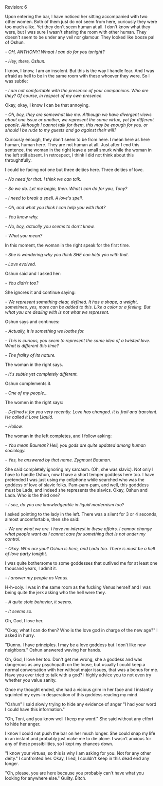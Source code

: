 Revision: 6

Upon entering the bar, I have noticed her sitting accompanied with two other women.
Both of them just do not seem from here, curiously they were too much alike. 
Yet they don't seem human at all. I don't know what they were, but I was sure I wasn't sharing the room with other human.
They doesn't seem to be under any veil nor glamour. They looked like booze pal of Oshun.

_- OH, ANTHONY! Whaat I can do for you tonight?_

_- Hey, there, Oshun._

I know, I know, I am an insolent. But this is the way I handle fear. And I was afraid as hell to be in the same room with these whoever they were.
So I was subtle: 

_- I am not comfortable with the presence of your companions.
Who are they? Of course, in respect of my own presence._

Okay, okay, I know I can be that annoying.

_- Oh, boy, they are somewhat like me.
Although we have divergent views about one issue or another,
we represent the same virtue, yet for different people.
Although I cannot talk for them, this may be enough for you.
or should I be rude to my guests and go against their will?_

Curiously enough, they don't seem to be from here. I mean here as here human, human here. They are not human at all.
Just after I end this sentence, the woman in the right leave a small smurk while the woman in the left still absent.
In retrospect, I think I did not think about this throughtfully.

I could be facing not one but three deities here. Three deities of love.

_- No need for that. I think we can talk._

_- So we do. Let me begin, then. What I can do for you, Tony?_

_- I need to break a spell. A love's spell._

_- Oh, and what you think I can help you with that?_

_- You know why._

_- No, boy, actually you seems to don't know._

_- What you mean?_

In this moment, the woman in the right speak for the first time.

_- She is wondering why you think SHE can help you with that._

_- Love evolved._

Oshun said and I asked her:

_- You didn't too?_

She ignores it and continue saying:

_- We represent something clear, defined. It has a shape, a weight, sometimes, yes, more can be added to this. Like a color or a feeling.
But what you are dealing with is not what we represent._

Oshun says and continues:

_- Actually, it is something we loathe for._

_- This is curious, you seem to represent the same idea of a twisted love. What is different this time?_

_- The frailty of its nature._

The woman in the right says.

_- It's subtle yet completely different._

Oshun complements it.

_- One of my people..._

The women in the right says:

_- Defined it for you very recently. Love has changed. It is frail and transient. He called it Love Liquid._

_- Hollow._ 

The woman in the left completes, and I follow asking:

_- You mean Bauman? Hell, you gods are quite updated among human sociology._

_- Yes, he answered by that name. Zygmunt Bauman._

She said completely ignoring my sarcasm.
(Oh, she was slavic). Not only I have to handle Oshun, now I have a short temper goddess here too. I have pretended I was just using my cellphone while searched who was the goddess of love of slavic folks. Pam-pam-pam, and well, this godddess must be Lada, and indeed she represents the slavics. Okay, Oshun and Lada. Who is the third one?

_- I see, do you are knowledgeable in liquid modernism too?_

I asked pointing to the lady in the left.
There was a silent for 3 or 4 seconds, almost uncomfortable, then she said:

_- We are what we are. I have no interest in these affairs. I cannot change what people want as I cannot care for something that is not under my control._

_- Okay. Who are you? Oshun is here, and Lada too. There is must be a hell of love party tonight._

I was quite bothersome to some goddesses that outlived me for at least one thousand years, I admit it.

_- I answer my people as Venus._

H-h-ooly. I was in the same room as the fucking Venus herself and I was being quite the jerk asking who the hell were they.

_- A quite stoic behavior, it seems._

_- It seems so._

Oh, God, I love her.

"Okay, what I can do then? Who is the love god in charge of the new age?" I asked in hurry.

"Dunno. I have principles. I may be a love goddess but I don't like new neighbors." Oshun answered waving her hands.

Oh, God, I love her too. Don't get me wrong, she a goddess and was dangerous as any psychopath on the loose, but usually I could keep a normal conversation with her without major issues, that was a bonus for me. Have you ever tried to talk with a god? I highly advice you to not even try whether you value sanity.

Once my thought ended, she had a vicious grim in her face and I instantly squinted my eyes in desperation of this goddess reading my mind.

"Oshun" I said slowly trying to hide any evidence of anger "I had your word I could have this information."

"Oh, Toni, and you know well I keep my word." She said without any effort to hide her anger.

I know I could not push the bar on her much longer. She could snap my life in an instant and probably just make me to die alone. I wasn't anxious for any of these possibilities, so I kept my chances down.

"I know your virtues, so this is why I am asking for you. Not for any other deity." I confronted her. Okay, I lied, I couldn't keep in this dead end any longer.

"Oh, please, you are here because you probably can't have what you looking for anywhere else." Guilty. Bitch.

